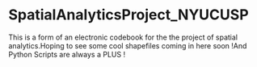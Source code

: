 # SpatialAnalyticsProject_NYUCUSP
This is a form of an electronic codebook for the the project of spatial analytics.Hoping to see some cool shapefiles coming in here soon !And Python Scripts are always a PLUS !
